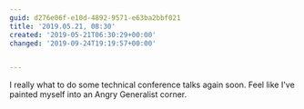 ```yaml
---
guid: d276e06f-e10d-4892-9571-e63ba2bbf021
title: '2019.05.21, 08:30'
created: '2019-05-21T06:30:29+00:00'
changed: '2019-09-24T19:19:57+00:00'


---
```


I really what to do some technical conference talks again soon. Feel like I've painted myself into an Angry Generalist corner.

